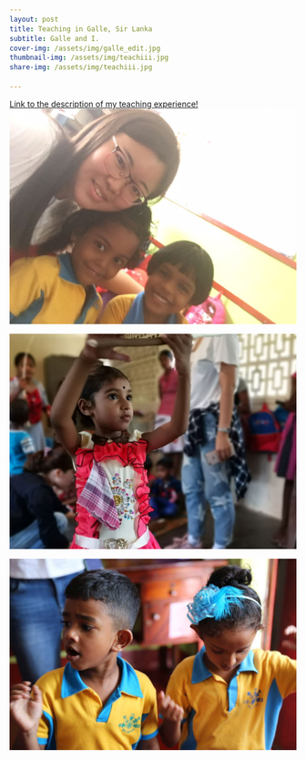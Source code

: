 ```yaml
---
layout: post
title: Teaching in Galle, Sir Lanka 
subtitle: Galle and I.
cover-img: /assets/img/galle_edit.jpg
thumbnail-img: /assets/img/teachiii.jpg
share-img: /assets/img/teachiii.jpg

---
```


[Link to the description of my teaching experience!](https://tianyisun00234.github.io/teaching/)
![](/assets/img/teachiii.jpg)

![](/assets/img/teachchildren.jpg)

![](/assets/img/teachchildren2.jpg)
